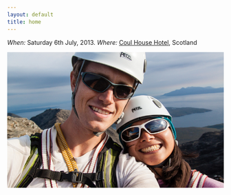 ```yaml
---
layout: default
title: home
---
```


*When:* Saturday 6th July, 2013. *Where:* [Coul House Hotel](http://www.coulhousehotel.com), Scotland

<div id="slider" class="nivoSlider img_shadow" >
  <img src="images/frontpage/robbie_and_kai.jpg" alt="Robbie and Kai" />
</div>
